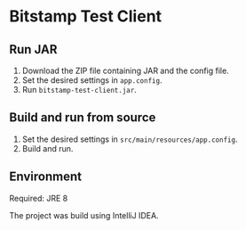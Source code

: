# Bitstamp Test Client

## Run JAR

1. Download the ZIP file containing JAR and the config file.
1. Set the desired settings in `app.config`.
1. Run `bitstamp-test-client.jar`.

## Build and run from source

1. Set the desired settings in `src/main/resources/app.config`.
2. Build and run.

## Environment

Required: JRE 8

The project was build using IntelliJ IDEA.
